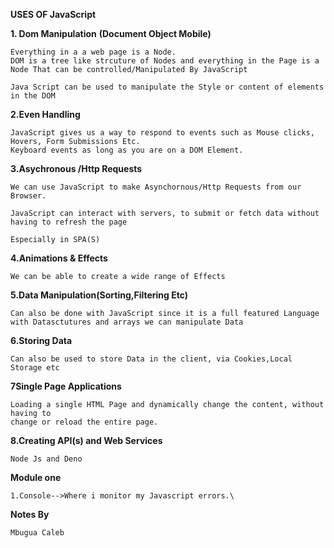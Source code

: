 

**USES OF JavaScript**

**1. Dom Manipulation**
**(Document Object Mobile)**

```
Everything in a a web page is a Node.
DOM is a tree like strcuture of Nodes and everything in the Page is a Node That can be controlled/Manipulated By JavaScript

Java Script can be used to manipulate the Style or content of elements in the DOM

```

**2.Even Handling**

```
JavaScript gives us a way to respond to events such as Mouse clicks, Hovers, Form Submissions Etc.
Keyboard events as long as you are on a DOM Element.

```

**3.Asychronous /Http Requests**
```
We can use JavaScript to make Asynchornous/Http Requests from our Browser.

JavaScript can interact with servers, to submit or fetch data without
having to refresh the page

Especially in SPA(S)

```

**4.Animations & Effects**


```
We can be able to create a wide range of Effects

```

**5.Data Manipulation(Sorting,Filtering Etc)**

```
Can also be done with JavaScript since it is a full featured Language
with Datasctutures and arrays we can manipulate Data

```

**6.Storing Data**

```
Can also be used to store Data in the client, via Cookies,Local Storage etc

```

**7Single Page Applications**

```
Loading a single HTML Page and dynamically change the content, without having to 
change or reload the entire page.

```

**8.Creating API(s) and Web Services**

```
Node Js and Deno
```


**Module one**

```
1.Console-->Where i monitor my Javascript errors.\
```
**Notes By**

```
Mbugua Caleb

```